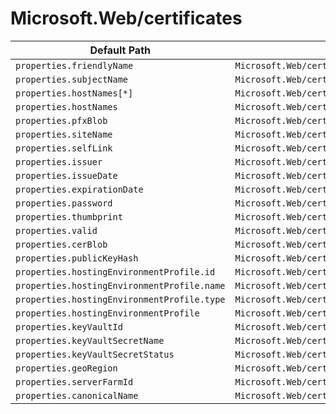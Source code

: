# Microsoft.Web/certificates

| Default Path | Alias |
|---|---|
| `properties.friendlyName` | `Microsoft.Web/certificates/friendlyName` |
| `properties.subjectName` | `Microsoft.Web/certificates/subjectName` |
| `properties.hostNames[*]` | `Microsoft.Web/certificates/hostNames[*]` |
| `properties.hostNames` | `Microsoft.Web/certificates/hostNames` |
| `properties.pfxBlob` | `Microsoft.Web/certificates/pfxBlob` |
| `properties.siteName` | `Microsoft.Web/certificates/siteName` |
| `properties.selfLink` | `Microsoft.Web/certificates/selfLink` |
| `properties.issuer` | `Microsoft.Web/certificates/issuer` |
| `properties.issueDate` | `Microsoft.Web/certificates/issueDate` |
| `properties.expirationDate` | `Microsoft.Web/certificates/expirationDate` |
| `properties.password` | `Microsoft.Web/certificates/password` |
| `properties.thumbprint` | `Microsoft.Web/certificates/thumbprint` |
| `properties.valid` | `Microsoft.Web/certificates/valid` |
| `properties.cerBlob` | `Microsoft.Web/certificates/cerBlob` |
| `properties.publicKeyHash` | `Microsoft.Web/certificates/publicKeyHash` |
| `properties.hostingEnvironmentProfile.id` | `Microsoft.Web/certificates/hostingEnvironmentProfile.id` |
| `properties.hostingEnvironmentProfile.name` | `Microsoft.Web/certificates/hostingEnvironmentProfile.name` |
| `properties.hostingEnvironmentProfile.type` | `Microsoft.Web/certificates/hostingEnvironmentProfile.type` |
| `properties.hostingEnvironmentProfile` | `Microsoft.Web/certificates/hostingEnvironmentProfile` |
| `properties.keyVaultId` | `Microsoft.Web/certificates/keyVaultId` |
| `properties.keyVaultSecretName` | `Microsoft.Web/certificates/keyVaultSecretName` |
| `properties.keyVaultSecretStatus` | `Microsoft.Web/certificates/keyVaultSecretStatus` |
| `properties.geoRegion` | `Microsoft.Web/certificates/geoRegion` |
| `properties.serverFarmId` | `Microsoft.Web/certificates/serverFarmId` |
| `properties.canonicalName` | `Microsoft.Web/certificates/canonicalName` |

